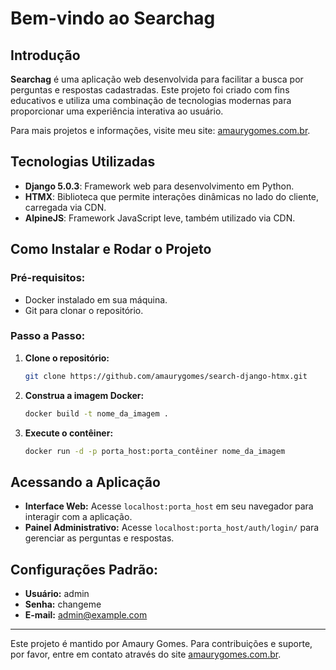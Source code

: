 # Bem-vindo ao Searchag

## Introdução

**Searchag** é uma aplicação web desenvolvida para facilitar a busca por perguntas e respostas cadastradas. Este projeto foi criado com fins educativos e utiliza uma combinação de tecnologias modernas para proporcionar uma experiência interativa ao usuário.

Para mais projetos e informações, visite meu site: [amaurygomes.com.br](https://amaurygomes.com.br).

## Tecnologias Utilizadas

- **Django 5.0.3**: Framework web para desenvolvimento em Python.
- **HTMX**: Biblioteca que permite interações dinâmicas no lado do cliente, carregada via CDN.
- **AlpineJS**: Framework JavaScript leve, também utilizado via CDN.

## Como Instalar e Rodar o Projeto

### Pré-requisitos:

- Docker instalado em sua máquina.
- Git para clonar o repositório.

### Passo a Passo:

1. **Clone o repositório:**
    ```bash
    git clone https://github.com/amaurygomes/search-django-htmx.git
    ```

2. **Construa a imagem Docker:**
    ```bash
    docker build -t nome_da_imagem .
    ```

3. **Execute o contêiner:**
    ```bash
    docker run -d -p porta_host:porta_contêiner nome_da_imagem
    ```

## Acessando a Aplicação

- **Interface Web:** Acesse `localhost:porta_host` em seu navegador para interagir com a aplicação.
- **Painel Administrativo:** Acesse `localhost:porta_host/auth/login/` para gerenciar as perguntas e respostas.

## Configurações Padrão:

- **Usuário:** admin
- **Senha:** changeme
- **E-mail:** admin@example.com

---

Este projeto é mantido por Amaury Gomes. Para contribuições e suporte, por favor, entre em contato através do site [amaurygomes.com.br](https://amaurygomes.com.br).

